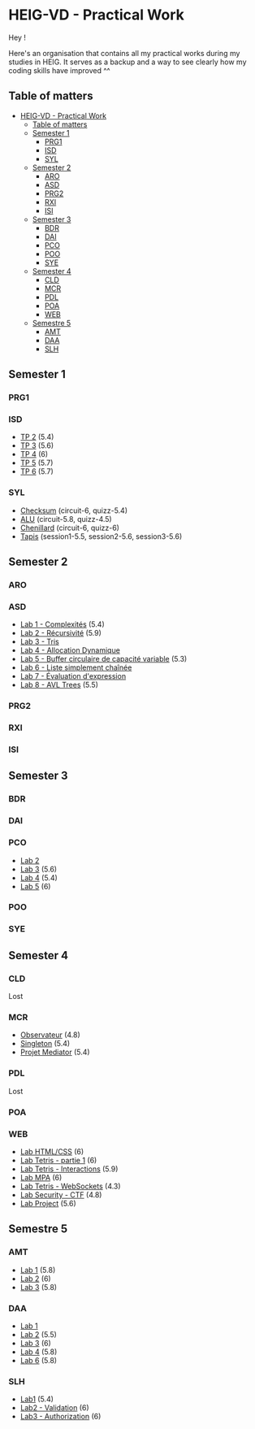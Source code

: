 # HEIG-VD - Practical Work

Hey !

Here's an organisation that contains all my practical works during my studies in HEIG. It serves as a backup and a way 
to see clearly how my coding skills have improved ^^

## Table of matters

- [HEIG-VD - Practical Work](#heig-vd---practical-work)
  - [Table of matters](#table-of-matters)
  - [Semester 1](#semester-1)
    - [PRG1](#prg1)
    - [ISD](#isd)
    - [SYL](#syl)
  - [Semester 2](#semester-2)
    - [ARO](#aro)
    - [ASD](#asd)
    - [PRG2](#prg2)
    - [RXI](#rxi)
    - [ISI](#isi)
  - [Semester 3](#semester-3)
    - [BDR](#bdr)
    - [DAI](#dai)
    - [PCO](#pco)
    - [POO](#poo)
    - [SYE](#sye)
  - [Semester 4](#semester-4)
    - [CLD](#cld)
    - [MCR](#mcr)
    - [PDL](#pdl)
    - [POA](#poa)
    - [WEB](#web)
  - [Semestre 5](#semestre-5)
    - [AMT](#amt)
    - [DAA](#daa)
    - [SLH](#slh)

## Semester 1

### PRG1

### ISD

- [TP 2](https://github.com/qsurdez-heigvd/ISD/tree/main/lab02) (5.4)
- [TP 3](https://github.com/qsurdez-heigvd/ISD/tree/main/lab03) (5.6)
- [TP 4](https://github.com/qsurdez-heigvd/ISD/tree/main/lab04) (6)
- [TP 5](https://github.com/qsurdez-heigvd/ISD/tree/main/lab05) (5.7)
- [TP 6](https://github.com/qsurdez-heigvd/ISD/tree/main/lab06) (5.7)

### SYL

- [Checksum](https://github.com/qsurdez-heigvd/SYL/tree/main/Checksum) (circuit-6, quizz-5.4)
- [ALU](https://github.com/qsurdez-heigvd/SYL/tree/main/ALU) (circuit-5.8, quizz-4.5)
- [Chenillard](https://github.com/qsurdez-heigvd/SYL/tree/main/Chenilard) (circuit-6, quizz-6)
- [Tapis](https://github.com/qsurdez-heigvd/SYL/tree/main/Tapis_de_triage) (session1-5.5, session2-5.6, session3-5.6)

## Semester 2

### ARO

### ASD

- [Lab 1 - Complexités](https://github.com/qsurdez-heigvd/ASD/tree/main/lab01) (5.4)
- [Lab 2 - Récursivité](https://github.com/qsurdez-heigvd/ASD/tree/main/lab02) (5.9)
- [Lab 3 - Tris](https://github.com/qsurdez-heigvd/ASD/tree/main/lab03)
- [Lab 4 - Allocation Dynamique](https://github.com/qsurdez-heigvd/ASD/tree/main/lab04)
- [Lab 5 - Buffer circulaire de capacité variable](https://github.com/qsurdez-heigvd/ASD/tree/main/lab05) (5.3)
- [Lab 6 - Liste simplement chaînée](https://github.com/qsurdez-heigvd/ASD/tree/main/lab06)
- [Lab 7 - Évaluation d'expression](https://github.com/qsurdez-heigvd/ASD/tree/main/lab07)
- [Lab 8 - AVL Trees](https://github.com/qsurdez-heigvd/ASD/tree/main/lab08) (5.5)

### PRG2

### RXI

### ISI

## Semester 3

### BDR

### DAI

### PCO

- [Lab 2](https://github.com/qsurdez-heigvd/PCO/tree/main/lab02)
- [Lab 3](https://github.com/qsurdez-heigvd/PCO/tree/main/lab03) (5.6)
- [Lab 4](https://github.com/qsurdez-heigvd/PCO/tree/main/lab04) (5.4)
- [Lab 5](https://github.com/qsurdez-heigvd/PCO/tree/main/lab05) (6)

### POO

### SYE

## Semester 4

### CLD

Lost 

### MCR

- [Observateur](https://github.com/qsurdez-heigvd/MCR/tree/main/lab01) (4.8)
- [Singleton](https://github.com/qsurdez-heigvd/MCR/tree/main/lab02) (5.4)
- [Projet Mediator](https://github.com/qsurdez-heigvd/MCR/tree/main/lab03) (5.4)

### PDL

Lost

### POA

### WEB

- [Lab HTML/CSS](https://github.com/qsurdez-heigvd/WEB/tree/main/lab01) (6)
- [Lab Tetris - partie 1](https://github.com/qsurdez-heigvd/WEB/tree/main/lab02) (6)
- [Lab Tetris - Interactions](https://github.com/qsurdez-heigvd/WEB/tree/main/lab03) (5.9)
- [Lab MPA](https://github.com/qsurdez-heigvd/WEB/tree/main/lab04) (6)
- [Lab Tetris - WebSockets](https://github.com/qsurdez-heigvd/WEB/tree/main/lab05) (4.3)
- [Lab Security - CTF](https://github.com/qsurdez-heigvd/WEB/tree/main/lab06) (4.8)
- [Lab Project](https://github.com/qsurdez-heigvd/WEB/tree/main/lab07) (5.6)

## Semestre 5

### AMT

- [Lab 1](https://github.com/qsurdez-heigvd/AMT/tree/main/lab01) (5.8)
- [Lab 2](https://github.com/qsurdez-heigvd/AMT/tree/main/lab02) (6)
- [Lab 3](https://github.com/qsurdez-heigvd/AMT/tree/main/lab03) (5.8)

### DAA

- [Lab 1](https://github.com/qsurdez-heigvd/DAA/tree/main/lab01)
- [Lab 2](https://github.com/qsurdez-heigvd/DAA/tree/main/lab02) (5.5)
- [Lab 3](https://github.com/qsurdez-heigvd/DAA/tree/main/lab03) (6)
- [Lab 4](https://github.com/qsurdez-heigvd/DAA/tree/main/lab04) (5.8)
- [Lab 6](https://github.com/qsurdez-heigvd/DAA/tree/main/lab06) (5.8)

### SLH

- [Lab1](https://github.com/qsurdez-heigvd/SLH/tree/main/Lab1) (5.4)
- [Lab2 - Validation](https://github.com/qsurdez-heigvd/SLH/tree/main/Lab2) (6)
- [Lab3 - Authorization](https://github.com/qsurdez-heigvd/SLH/tree/main/Lab3) (6)